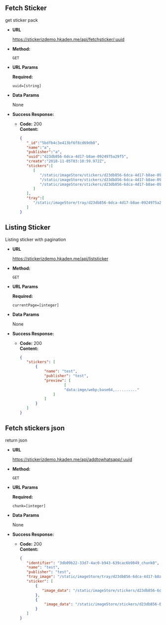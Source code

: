**Fetch Sticker**
----
  get sticker pack

* **URL**

  https://stickerizdemo.hkaden.me/api/fetchsticker/:uuid

* **Method:**

  `GET`
  
*  **URL Params**

   **Required:**
 
   `uuid=[string]`

* **Data Params**

  None

* **Success Response:**

  * **Code:** 200 <br />
    **Content:** 
    ```json
    {  
       "_id":"5bdfb4c3e413bf6f8cd69db8",
       "name":"a",
       "publisher":"a",
       "uuid":"d23db856-6dca-4d17-b8ae-0924975a29f5",
       "create":"2018-11-05T03:10:59.972Z",
       "stickers":[  
          [  
             "/static/imageStore/stickers/d23db856-6dca-4d17-b8ae-0924975a29f5/f3188c9b-87c9-4fc2-9f03-5234ce4d5237.png",
             "/static/imageStore/stickers/d23db856-6dca-4d17-b8ae-0924975a29f5/f7ab38f4-b7ec-40dc-9169-c07b5dc5b49b.png",
             "/static/imageStore/stickers/d23db856-6dca-4d17-b8ae-0924975a29f5/0a5c763b-e366-4c8a-908c-87b4d977e64f.png"
          ]
       ],
       "tray":[  
          "/static/imageStore/tray/d23db856-6dca-4d17-b8ae-0924975a29f5/cc336dc7-7242-43a3-8b4a-58cd51026222.png"
       ]
    }    
    ```

 **Listing Sticker**
 ----
   Listing sticker with pagination
 
 * **URL**
 
   https://stickerizdemo.hkaden.me/api/liststicker
 
 * **Method:**
 
   `GET`
   
 *  **URL Params**
 
    **Required:**
  
    `currentPage=[integer]`
 
 * **Data Params**
 
   None
 
 * **Success Response:**
 
   * **Code:** 200 <br />
     **Content:** 
     ```json
     {  
        "stickers": [
            {
                "name": "test",
                "publisher": "test",
                "preview": [
                         [
                         "data:imge/webp;base64,.........."
                    ]
                ]
            }
        ]
     }    
     ```
     
 **Fetch stickers json**
 ----
   return json
 
 * **URL**
 
   https://stickerizdemo.hkaden.me/api/addtowhatsapp/:uuid
 
 * **Method:**
 
   `GET`
   
 *  **URL Params**
 
    **Required:**
  
    `chunk=[integer]`
 
 * **Data Params**
 
   None
 
 * **Success Response:**
 
   * **Code:** 200 <br />
     **Content:** 
     ```json
     {  
        "identifier": "3db09b22-33d7-4ac0-b943-639cac6b9849_chunk0",
        "name": "test",
        "publisher": "test",
        "tray_image": "/static/imageStore/tray/d23db856-6dca-4d17-b8ae-0924975a29f5/cc336dc7-7242-43a3-8b4a-58cd51026222.png",
        "sticker": [
            {
               "image_data": "/static/imageStore/stickers/d23db856-6dca-4d17-b8ae-0924975a29f5/f3188c9b-87c9-4fc2-9f03-5234ce4d5237.png"
            },
            {
                "image_data": "/static/imageStore/stickers/d23db856-6dca-4d17-b8ae-0924975a29f5/f3188c9b-87c9-4fc2-9f03-5234ce4d5237.png"
            }
        ]
     }    
     ```
 
 
  
 


